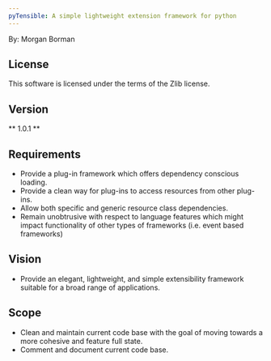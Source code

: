 ```yaml
---
pyTensible: A simple lightweight extension framework for python
---
```

By: Morgan Borman

License
----------------

This software is licensed under the terms of the Zlib license.

Version
----------------
** 1.0.1 **

Requirements
----------------

* Provide a plug-in framework which offers dependency conscious loading.
* Provide a clean way for plug-ins to access resources from other plug-ins.
* Allow both specific and generic resource class dependencies.
* Remain unobtrusive with respect to language features which might impact functionality of other types of frameworks (i.e. event based frameworks)

Vision
----------------

* Provide an elegant, lightweight, and simple extensibility framework suitable for a broad range of applications.

Scope
----------------

* Clean and maintain current code base with the goal of moving towards a more cohesive and feature full state.
* Comment and document current code base.